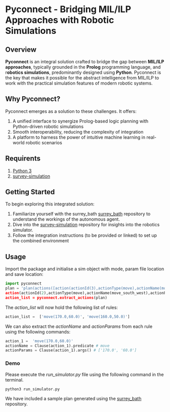# Pyconnect - Bridging MIL/ILP Approaches with Robotic Simulations

## Overview

**Pyconnect** is an integral solution crafted to bridge the gap between **MIL/ILP approaches**, typically grounded in the **Prolog** programming language, and r**obotics simulations**, predominantly designed using **Python**. Pyconnect is the key that makes it possible for the abstract intelligence from MIL/ILP to work with the practical simulation features of modern robotic systems.



## Why Pyconnect?

Pyconnect emerges as a solution to these challenges. It offers:

1. A unified interface to synergize Prolog-based logic planning with Python-driven robotic simulations
2. Smooth interoperability, reducing the complexity of integration
3. A platform to harness the power of intuitive machine learning in real-world robotic scenarios

## Requirents

1. [Python 3](https://www.python.org/download/releases/3.0/)
2. [survey-simulation](https://github.com/aoat20/survey-simulation)

## Getting Started
To begin exploring this integrated solution:

1. Familiarize yourself with the surrey_bath [surrey_bath](https://github.com/stassa/surrey_bath) repository to understand the workings of the autonomous agent.
2. Dive into the [survey-simulation](https://github.com/aoat20/survey-simulation) repository for insights into the robotics simulator.
3. Follow the integration instructions (to be provided or linked) to set up the combined environment


## Usage
Import the package and initialise a sim object with mode, param file location and save location:
```python 
import pyconnect
plan = 'plan(actions([action(actionId(3),actionType(move),actionName(move_south_west),actionParams([x(160.0),y(50.0)])),
action(actionId(2),actionType(move),actionName(move_south_west),actionParams([x(170.0),y(60.0)]))]),count(2))'
action_list = pyconnect.extract_actions(plan) 
```

The _action_list_ will now hold the following list of rules:

```python 
action_list =  ['move(170.0,60.0)', 'move(160.0,50.0)']
```

We can also extract the _actionName_ and _actionParams_ from each rule using the following commands:

```python 
action_1 =  'move(170.0,60.0)'
actionName = Clause(action_1).predicate # move
actionParams = Clause(action_1).args() # ['170.0', '60.0']
```

### Demo

Please execute the _run_simulator.py_ file using the following command in the terminal.
```python
python3 run_simulator.py
```
We have included a sample plan generated using the [surrey_bath](https://github.com/stassa/surrey_bath) repository. 

